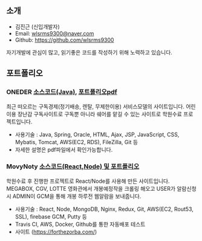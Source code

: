 ## 소개

- 김진근 (신입개발자)
- Email: wlsrms9300@naver.com
- Github: https://github.com/wlsrms9300

자기개발에 관심이 많고, 읽기좋은 코드를 작성하기 위해 노력하고 있습니다. 

## 포트폴리오

### ONEDER [소스코드(Java)](https://github.com/wlsrms9300/Project138), [포트폴리오pdf](https://github.com/wlsrms9300/resume/files/4693813/-.pptx.pdf)

최근 떠오르는 구독경제(정기배송, 렌탈, 무제한이용) 서비스모델의 사이트입니다. 어린이용 장난감 구독사이트로 구독뿐 아니라 쉐어를 맡길
수 있는 사이트로 학원수료 프로젝트입니다.

- 사용기술 : Java, Spring, Oracle, HTML, Ajax, JSP, JavaScript, CSS, Mybatis, Tomcat, AWS(EC2, RDS), FileZilla, Git 등
- 자세한 설명은 pdf파일에서 확인가능합니다.

### MovyNoty [소스코드(React,Node) 및 포트폴리오](https://github.com/wlsrms9300/MovyNoty)

학원수료 후 진행한 프로젝트로 React/Node를 사용해 만든 사이트입니다. MEGABOX, CGV, LOTTE 영화관에서 개봉예정작을 크롤링 해오고 USER가 알람신청 시 ADMIN이 GCM을 통해 개봉 하루전 웹알람을 보내줍니다.

- 사용기술 : React, Node, MongoDB, Nginx, Redux, Git, AWS(EC2, Rout53, SSL), firebase GCM, Putty 등
- Travis CI, AWS, Docker, Github를 통한 자동배포 테스트
- 사이트 (https://forthezorba.com/)





